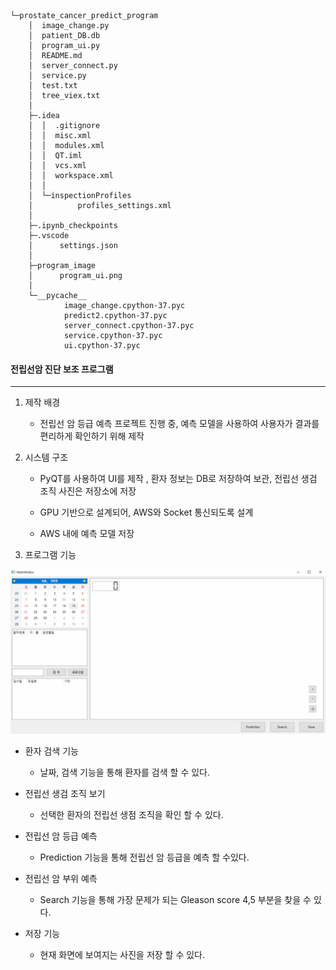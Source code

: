 ```
└─prostate_cancer_predict_program
    │  image_change.py
    │  patient_DB.db
    │  program_ui.py
    │  README.md
    │  server_connect.py
    │  service.py
    │  test.txt
    │  tree_viex.txt
    │  
    ├─.idea
    │  │  .gitignore
    │  │  misc.xml
    │  │  modules.xml
    │  │  QT.iml
    │  │  vcs.xml
    │  │  workspace.xml
    │  │  
    │  └─inspectionProfiles
    │          profiles_settings.xml
    │          
    ├─.ipynb_checkpoints
    ├─.vscode
    │      settings.json        
    │      
    ├─program_image
    │      program_ui.png
    │      
    └─__pycache__
            image_change.cpython-37.pyc
            predict2.cpython-37.pyc
            server_connect.cpython-37.pyc
            service.cpython-37.pyc
            ui.cpython-37.pyc
```







#### 전립선암 진단 보조 프로그램

---

1. 제작 배경 

   * 전립선 암 등급 예측 프로젝트 진행 중, 예측 모델을 사용하여 사용자가 결과를 편리하게 확인하기 위해 제작

   

2. 시스템 구조

   * PyQT를 사용하여 UI를 제작 , 환자 정보는 DB로 저장하여 보관, 전립선 생검 조직 사진은 저장소에 저장

   * GPU 기반으로 설계되어, AWS와 Socket 통신되도록 설계

   * AWS 내에 예측 모델 저장

     

3.  프로그램 기능

   ![program_ui](./program_image/program_ui.png)

   * 환자 검색 기능

     * 날짜, 검색 기능을 통해 환자를 검색 할 수 있다.

       

   * 전립선 생검 조직 보기

     * 선택한 환자의 전립선 생점 조직을 확인 할 수 있다.

       

   * 전립선 암 등급 예측

     * Prediction 기능을 통해 전립선 암 등급을 예측 할 수있다.

       

   * 전립선 암 부위 예측

     * Search 기능을 통해 가장 문제가 되는 Gleason score 4,5 부분을 찾을 수 있다.

       

   * 저장 기능

     * 현재 화면에 보여지는 사진을 저장 할 수 있다.